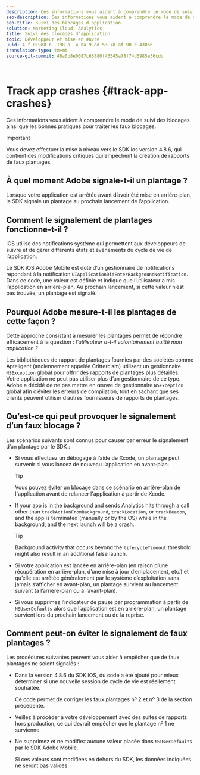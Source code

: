 ```yaml
---
description: Ces informations vous aident à comprendre le mode de suivi des blocages ainsi que les bonnes pratiques pour traiter les faux blocages.
seo-description: Ces informations vous aident à comprendre le mode de suivi des blocages ainsi que les bonnes pratiques pour traiter les faux blocages.
seo-title: Suivi des blocages d'application
solution: Marketing Cloud, Analytics
title: Suivi des blocages d’application
topic: Développeur et mise en œuvre
uuid: 4 f 81988 b -198 a -4 ba 9-ad 53-78 af 90 e 43856
translation-type: tm+mt
source-git-commit: 46a0b8e0087c65880f46545a78f74d5985e36cdc

---
```



# Track app crashes {#track-app-crashes}

Ces informations vous aident à comprendre le mode de suivi des blocages ainsi que les bonnes pratiques pour traiter les faux blocages.

>[!IMPORTANT]
>
>Vous devez effectuer la mise à niveau vers le SDK ios version 4.8.6, qui contient des modifications critiques qui empêchent la création de rapports de faux plantages.

## À quel moment Adobe signale-t-il un plantage ?

Lorsque votre application est arrêtée avant d’avoir été mise en arrière-plan, le SDK signale un plantage au prochain lancement de l’application.

## Comment le signalement de plantages fonctionne-t-il ?

iOS utilise des notifications système qui permettent aux développeurs de suivre et de gérer différents états et événements du cycle de vie de l’application.

Le SDK iOS Adobe Mobile est doté d’un gestionnaire de notifications répondant à la notification `UIApplicationDidEnterBackgroundNotification`. Dans ce code, une valeur est définie et indique que l’utilisateur a mis l’application en arrière-plan. Au prochain lancement, si cette valeur n’est pas trouvée, un plantage est signalé.

## Pourquoi Adobe mesure-t-il les plantages de cette façon ?

Cette approche consistant à mesurer les plantages permet de répondre efficacement à la question : *l’utilisateur a-t-il volontairement quitté mon application ?*

Les bibliothèques de rapport de plantages fournies par des sociétés comme Apteligent (anciennement appelée Crittercism) utilisent un gestionnaire `NSException` global pour offrir des rapports de plantages plus détaillés. Votre application ne peut pas utiliser plus d’un gestionnaire de ce type. Adobe a décidé de ne pas mettre en œuvre de gestionnaire `NSException` global afin d’éviter les erreurs de compilation, tout en sachant que ses clients peuvent utiliser d’autres fournisseurs de rapports de plantages.

## Qu’est-ce qui peut provoquer le signalement d’un faux blocage ?

Les scénarios suivants sont connus pour causer par erreur le signalement d’un plantage par le SDK :

* Si vous effectuez un débogage à l’aide de Xcode, un plantage peut survenir si vous lancez de nouveau l’application en avant-plan.

   >[!TIP]
   >
   >Vous pouvez éviter un blocage dans ce scénario en arrière-plan de l'application avant de relancer l'application à partir de Xcode.

* If your app is in the background and sends Analytics hits through a call other than `trackActionFromBackground`, `trackLocation`, or `trackBeacon`, and the app is terminated (manually or by the OS) while in the background, and the next launch will be a crash.

   >[!TIP]
   >
   >Background activity that occurs beyond the `lifecycleTimeout` threshold might also result in an additional false launch.

* Si votre application est lancée en arrière-plan (en raison d’une récupération en arrière-plan, d’une mise à jour d’emplacement, etc.) et qu’elle est arrêtée généralement par le système d’exploitation sans jamais s’afficher en avant-plan, un plantage survient au lancement suivant (à l’arrière-plan ou à l’avant-plan).
* Si vous supprimez l’indicateur de pause par programmation à partir de `NSUserDefaults` alors que l’application est en arrière-plan, un plantage survient lors du prochain lancement ou de la reprise.

## Comment peut-on éviter le signalement de faux plantages ?

Les procédures suivantes peuvent vous aider à empêcher que de faux plantages ne soient signalés :

* Dans la version 4.8.6 du SDK iOS, du code a été ajouté pour mieux déterminer si une nouvelle session de cycle de vie est réellement souhaitée.

   Ce code permet de corriger les faux plantages nº 2 et nº 3 de la section précédente.

* Veillez à procéder à votre développement avec des suites de rapports hors production, ce qui devrait empêcher que le plantage nº 1 ne survienne.
* Ne supprimez et ne modifiez aucune valeur placée dans `NSUserDefaults` par le SDK Adobe Mobile.

   Si ces valeurs sont modifiées en dehors du SDK, les données indiquées ne seront pas valides.

